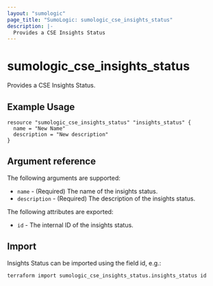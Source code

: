 ```yaml
---
layout: "sumologic"
page_title: "SumoLogic: sumologic_cse_insights_status"
description: |-
  Provides a CSE Insights Status
---
```


# sumologic_cse_insights_status
Provides a CSE Insights Status.

## Example Usage
```hcl
resource "sumologic_cse_insights_status" "insights_status" {
  name = "New Name"
  description = "New description"
}
```

## Argument reference

The following arguments are supported:

- `name` - (Required) The name of the insights status.
- `description` - (Required) The description of the insights status.


The following attributes are exported:

- `id` - The internal ID of the insights status.

## Import

Insights Status can be imported using the field id, e.g.:
```hcl
terraform import sumologic_cse_insights_status.insights_status id
```